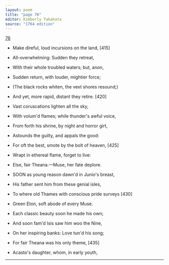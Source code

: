 ```yaml
---
layout: poem
title: "page 76"
editor: Kimberly Takahata
source: "1764 edition"
---
```



[76]()

- Make direful, loud incursions on the land, [415]
- All-overwhelming: Sudden they retreat,
- With their whole troubled waters; but, anon,
- Sudden return, with louder, mightier force;
- (The black rocks whiten, the vext shores resound;)
- And yet, more rapid, distant they retire. [420]
- Vast coruscations lighten all the sky,
- With volum'd flames; while thunder's awful voice,
- From forth his shrine, by night and horror girt,
- Astounds the guilty, and appals the good:
- For oft the best, smote by the bolt of heaven, [425]
- Wrapt in ethereal flame, forget to live:
- Else, fair Theana.—Muse, her fate deplore.

- SOON as young reason dawn'd in Junio's breast,
- His father sent him from these genial isles,
- To where old Thames with conscious pride surveys [430]
- Green Eton, soft abode of every Muse.
- Each classic beauty soon he made his own;
- And soon fam'd Isis saw him woo the Nine,
- On her inspiring banks: Love tun'd his song;
- For fair Theana was his only theme, [435]
- Acasto's daughter, whom, in early youth,

---
